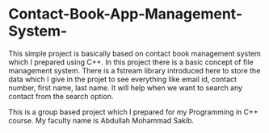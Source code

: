 # Contact-Book-App-Management-System-

This simple project is basically based on contact book management system which I prepared using C++. In this project there is a basic concept of file management system. There is a fstream library introduced here to store the data which I give in the projet to see everything like email id, contact number, first name, last name. It will help when we want to search any contact from the search option.  

This is a group based project which I prepared for my Programming in C++ course. My faculty name is Abdullah Mohammad Sakib. 
